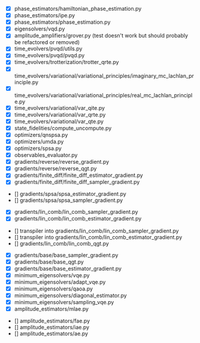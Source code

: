 - [x] phase_estimators/hamiltonian_phase_estimation.py
- [x] phase_estimators/ipe.py
- [x] phase_estimators/phase_estimation.py
- [x] eigensolvers/vqd.py
- [x] amplitude_amplifiers/grover.py (test doesn't work but should probably be refactored or removed)
- [x] time_evolvers/pvqd/utils.py
- [x] time_evolvers/pvqd/pvqd.py
- [x] time_evolvers/trotterization/trotter_qrte.py
- [x] time_evolvers/variational/variational_principles/imaginary_mc_lachlan_principle.py
- [x] time_evolvers/variational/variational_principles/real_mc_lachlan_principle.py
- [x] time_evolvers/variational/var_qite.py
- [x] time_evolvers/variational/var_qrte.py
- [x] time_evolvers/variational/var_qte.py
- [x] state_fidelities/compute_uncompute.py
- [x] optimizers/qnspsa.py
- [x] optimizers/umda.py
- [x] optimizers/spsa.py
- [x] observables_evaluator.py
- [x] gradients/reverse/reverse_gradient.py
- [x] gradients/reverse/reverse_qgt.py
- [x] gradients/finite_diff/finite_diff_estimator_gradient.py
- [x] gradients/finite_diff/finite_diff_sampler_gradient.py
- [] gradients/spsa/spsa_estimator_gradient.py
- [] gradients/spsa/spsa_sampler_gradient.py
- [x] gradients/lin_comb/lin_comb_sampler_gradient.py
- [x] gradients/lin_comb/lin_comb_estimator_gradient.py
- [] transpiler into gradients/lin_comb/lin_comb_sampler_gradient.py
- [] transpiler into gradients/lin_comb/lin_comb_estimator_gradient.py
- [] gradients/lin_comb/lin_comb_qgt.py
- [x] gradients/base/base_sampler_gradient.py
- [x] gradients/base/base_qgt.py
- [x] gradients/base/base_estimator_gradient.py
- [x] minimum_eigensolvers/vqe.py
- [x] minimum_eigensolvers/adapt_vqe.py
- [x] minimum_eigensolvers/qaoa.py
- [x] minimum_eigensolvers/diagonal_estimator.py
- [x] minimum_eigensolvers/sampling_vqe.py
- [x] amplitude_estimators/mlae.py
- [] amplitude_estimators/fae.py
- [] amplitude_estimators/iae.py
- [] amplitude_estimators/ae.py
